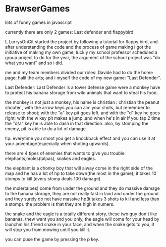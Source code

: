# BrawserGames
lots of funny games in javascript

currently there are only 2 games: Last defender and flappybird.

I, LorrysOnGit started the project by following a tutorial for flappy bird, and after understanding the code and the process of game making i got the initiative of making my own game, luckly my school professor scheduled a group project to do for the year, the argument of the school project was "do what you want" and so i did. 

me and my team members divided our roles: 
Davide had to do the home page;
halil the arts;
and i myself the code of my new game: "Last Defender".

Last Defender: 
Last Defender is a tower defense game were a monkey have to protect his banana storage from wild animals that want to steal his food.

the monkey is not just a monkey, his name is christian : christian the peanut shooter , with the arrow keys you can aim your shots, but remember to release to shoot; with the "a" key pit goes left, and with the "d" key he goes right; with the w key pit makes a jump ,and when he's in air if you tap 2 time the "d/a" key he is able to dash in that direction.
also, by stomping the enemy, pit is able to do a lot of damage.

tip: everytime you shoot you get a knockback effect and you can use it at your adventage(especially when shoting upwards).

there are 4 tipes of enemies that wants to give you trouble: 
elephants,moles(talpas), snakes and eagles.

the elephant is a chonky boy that will alway come in the right side of the map and he has a lot of hp to take down(the most in the game); it takes 10 stomps to kill (every stomp deals 100 damage).

the mole(talpes) come from under the ground and they do massive damage to the banana storage, they are not really fast in land and under the ground and they surely do not have massive hp(it takes 3 shots to kill and less than a stomp).
the problem is that they are high in numers.

the snake and the eagle is a totally different story, these two guy don't like bananas, thew want you and you only, the eagle will come for your head by launchin his friend snake in your face, and when the snake gets to you, it will stop you from mowing untill you kill it.

you can puse the game by pressing the p key.
